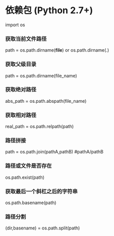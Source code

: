 # 依赖包 (Python 2.7+)

import os

### 获取当前文件路径

path = os.path.dirname(__file__)  or os.path.dirname(.)

### 获取父级目录

path = os.path.dirname(file_name)

### 获取绝对路径

abs_path = os.path.abspath(file_name)

### 获取相对路径

real_path = os.path.relpath(path)

### 路径拼接

path = os.path.join(pathA,pathB) #pathA/pathB

### 路径或文件是否存在

os.path.exist(path)

### 获取最后一个斜杠之后的字符串

os.path.basename(path)

### 路径分割

(dir,basename) = os.path.split(path)


